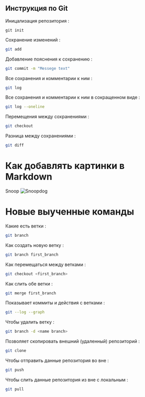 ## Инструкция по Git ##

Иницализация репозитория :
```
git init
```
Сохранение изменений : 
```sh
git add
```
Добавление пояснения к сохранению :
```sh
git commit -m "Messege text"
```
Все сохранения и комментарии к ним :
```sh
git log
```
Все сохранения и комментарии к ним в сокращенном виде  : 
```sh
git log --oneline
```
Перемещения между сохранениями :
```sh
git checkout
```
Разница между сохранениями :
```sh
git diff
```
# Как добавлять картинки в Markdown
Snoop
![Snoopdog](8iKEXktbcdk.jpg)

# Новые выученные команды 

Какие есть ветки :
```sh
git branch
```
Как создать новую ветку :
```sh
git branch first_branch
```
Как перемещаться между ветками :
```sh
git checkout <first_branch>
```
Как слить обе ветки :
```sh
git merge first_branch
```
Показывает коммиты и действия с ветками :
```sh 
git --log --graph
```
Чтобы удалить ветку :
```sh
git branch -d <name branch>
```
Позволяет скопировать внешний (удаленный)
репозиторий :
```sh
git clone
```
Чтобы отправить данные репозитория во вне :
```sh
git push
```
Чтобы слить данные репозитория из вне с локальным :
```sh
git pull
```
